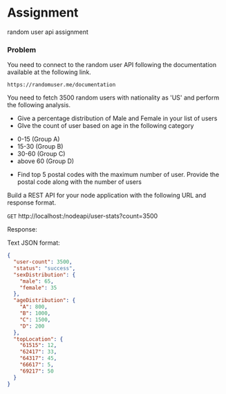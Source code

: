 # Assignment 
random user api assignment 

### Problem
You need to connect to the random user API following the documentation available at the following link.
 
`https://randomuser.me/documentation`
 
You need to fetch 3500 random users with nationality as 'US' and perform the following analysis.
 
+  Give a percentage distribution of Male and Female in your list of users
+  GIve the count of user based on age in the following category
 - 0-15 (Group A)
 - 15-30 (Group B) 
 - 30-60 (Group C)
 - above 60 (Group D)
+  Find top 5 postal codes with the maximum number of user. Provide the postal code along with the number of users

Build a REST API for your node application with the following URL and response format.
 
`GET` http://localhost:<port>/nodeapi/user-stats?count=3500
 
Response:
  
Text JSON format:

```json
{
  "user-count": 3500,
  "status": "success",
  "sexDistribution": {
    "male": 65,
    "female": 35
  },
  "ageDistribution": {
    "A": 800,
    "B": 1000,
    "C": 1500,
    "D": 200
  },
  "topLocation": {
    "61515": 12,
    "62417": 33,
    "64317": 45,
    "66617": 5,
    "69217": 50
  }
}
```
